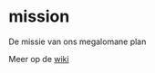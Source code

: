 # mission
De missie van ons megalomane plan

Meer op de [wiki](https://github.com/VogonPolitics/mission/wiki)

